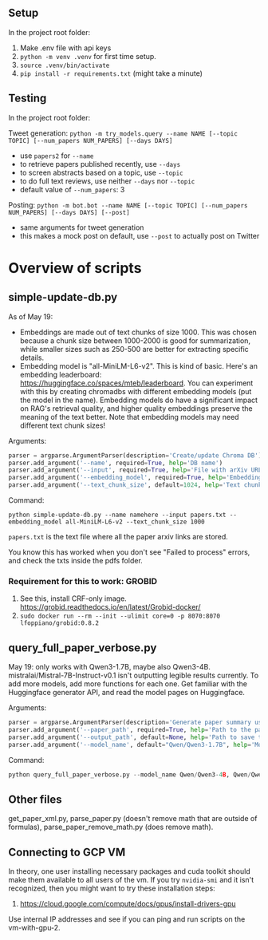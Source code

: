 ## Setup

In the project root folder:

1.  Make .env file with api keys
2. `python -m venv .venv` for first time setup.
3. `source .venv/bin/activate` 
4. `pip install -r requirements.txt` (might take a minute)

## Testing

In the project root folder:

Tweet generation: `python -m try_models.query --name NAME [--topic TOPIC] [--num_papers NUM_PAPERS] [--days DAYS]`
- use `papers2` for `--name`
- to retrieve papers published recently, use `--days`
- to screen abstracts based on a topic, use `--topic`
- to do full text reviews, use neither `--days` nor `--topic`
- default value of `--num_papers`: 3

Posting: `python -m bot.bot --name NAME [--topic TOPIC] [--num_papers NUM_PAPERS] [--days DAYS] [--post]`
- same arguments for tweet generation
- this makes a mock post on default, use `--post` to actually post on Twitter


# Overview of scripts

## simple-update-db.py 

As of May 19:
- Embeddings are made out of text chunks of size 1000. This was chosen because a chunk size between 1000-2000 is good for summarization, while smaller sizes such as 250-500 are better for extracting specific details. 
- Embedding model is "all-MiniLM-L6-v2". This is kind of basic. Here's an embedding leaderboard: https://huggingface.co/spaces/mteb/leaderboard. You can experiment with this by creating chromadbs with different embedding models (put the model in the name). Embedding models do have a significant impact on RAG's retrieval quality, and higher quality embeddings preserve the meaning of the text better. Note that embedding models may need different text chunk sizes!

Arguments:
```python
parser = argparse.ArgumentParser(description='Create/update Chroma DB')
parser.add_argument('--name', required=True, help='DB name')
parser.add_argument('--input', required=True, help='File with arXiv URLs')
parser.add_argument('--embedding_model', required=True, help='Embedding model')
parser.add_argument('--text_chunk_size', default=1024, help='Text chunk size')
```

Command:
```
python simple-update-db.py --name namehere --input papers.txt --embedding_model all-MiniLM-L6-v2 --text_chunk_size 1000
```
`papers.txt` is the text file where all the paper arxiv links are stored.

You know this has worked when you don't see "Failed to process" errors, and check the txts inside the pdfs folder.

### Requirement for this to work: GROBID 

1. See this, install CRF-only image. https://grobid.readthedocs.io/en/latest/Grobid-docker/ 
2. `sudo docker run --rm --init --ulimit core=0 -p 8070:8070 lfoppiano/grobid:0.8.2`


## query_full_paper_verbose.py

May 19: only works with Qwen3-1.7B, maybe also Qwen3-4B. mistralai/Mistral-7B-Instruct-v0.1 isn't outputting legible results currently. 
To add more models, add more functions for each one. Get familiar with the Huggingface generator API, and read the model pages on Huggingface.

Arguments:
```python
parser = argparse.ArgumentParser(description='Generate paper summary using the specified model')
parser.add_argument('--paper_path', required=True, help='Path to the paper PDF file')
parser.add_argument('--output_path', default=None, help='Path to save the summary')
parser.add_argument('--model_name', default="Qwen/Qwen3-1.7B", help='Model to use (default: Qwen/Qwen3-1.7B)')
```

Command: 
```python
python query_full_paper_verbose.py --model_name Qwen/Qwen3-4B, Qwen/Qwen3-1.7B. 
```

## Other files

get_paper_xml.py, parse_paper.py (doesn't remove math that are outside of formulas), parse_paper_remove_math.py (does remove math). 

## Connecting to GCP VM

In theory, one user installing necessary packages and cuda toolkit should make them available to all users of the vm. 
If you try `nvidia-smi` and it isn't recognized, then you might want to try these installation steps: 

1. https://cloud.google.com/compute/docs/gpus/install-drivers-gpu

Use internal IP addresses and see if you can ping and run scripts on the vm-with-gpu-2. 